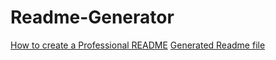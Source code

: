 # Readme-Generator

[How to create a Professional README](./readme-guide.md)
[Generated Readme file](./GenaratedReadMes\ReadMe.md)